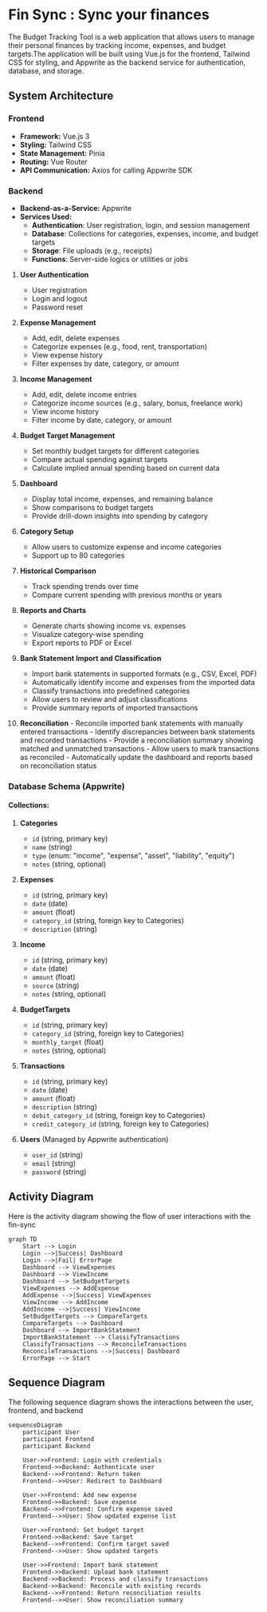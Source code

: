 # Fin Sync : Sync your finances
The Budget Tracking Tool is a web application that allows users to manage their personal finances by tracking income, expenses, and budget targets.The application will be built using Vue.js for the frontend, Tailwind CSS for styling, and Appwrite as the backend service for authentication, database, and storage.

## System Architecture

### Frontend
-   **Framework:** Vue.js 3
-   **Styling:** Tailwind CSS
-   **State Management:** Pinia
-   **Routing:** Vue Router
-   **API Communication:** Axios for calling Appwrite SDK

### Backend
-   **Backend-as-a-Service:** Appwrite
-   **Services Used:**
    -   **Authentication**: User registration, login, and session management
    -   **Database**: Collections for categories, expenses, income, and budget targets
    -   **Storage**: File uploads (e.g., receipts)
    -   **Functions**: Server-side logics or utilities or jobs

1.  **User Authentication**
    -   User registration
    -   Login and logout
    -   Password reset

2.  **Expense Management**
    -   Add, edit, delete expenses
    -   Categorize expenses (e.g., food, rent, transportation)
    -   View expense history
    -   Filter expenses by date, category, or amount

3.  **Income Management**
    -   Add, edit, delete income entries
    -   Categorize income sources (e.g., salary, bonus, freelance work)
    -   View income history
    -   Filter income by date, category, or amount

4.  **Budget Target Management**
    -   Set monthly budget targets for different categories
    -   Compare actual spending against targets
    -   Calculate implied annual spending based on current data

5.  **Dashboard**
    -   Display total income, expenses, and remaining balance
    -   Show comparisons to budget targets
    -   Provide drill-down insights into spending by category

6.  **Category Setup**
    -   Allow users to customize expense and income categories
    -   Support up to 80 categories

7.  **Historical Comparison**
    -   Track spending trends over time
    -   Compare current spending with previous months or years

8.  **Reports and Charts**
    -   Generate charts showing income vs. expenses
    -   Visualize category-wise spending
    -   Export reports to PDF or Excel

9.  **Bank Statement Import and Classification**
    -   Import bank statements in supported formats (e.g., CSV, Excel, PDF)
    -   Automatically identify income and expenses from the imported data
    -   Classify transactions into predefined categories
    -   Allow users to review and adjust classifications
    -   Provide summary reports of imported transactions

10.  **Reconciliation**
    -   Reconcile imported bank statements with manually entered transactions
    -   Identify discrepancies between bank statements and recorded transactions
    -   Provide a reconciliation summary showing matched and unmatched transactions
    -   Allow users to mark transactions as reconciled
    -   Automatically update the dashboard and reports based on reconciliation status

### Database Schema (Appwrite)

#### **Collections:**
1.  **Categories**
    -   `id` (string, primary key)
    -   `name` (string)
    -   `type` (enum: "income", "expense", "asset", "liability", "equity")
    -   `notes` (string, optional)

2.  **Expenses**
    -   `id` (string, primary key)
    -   `date` (date)
    -   `amount` (float)
    -   `category_id` (string, foreign key to Categories)
    -   `description` (string)

3.  **Income**
    -   `id` (string, primary key)
    -   `date` (date)
    -   `amount` (float)
    -   `source` (string)
    -   `notes` (string, optional)

4.  **BudgetTargets**
    -   `id` (string, primary key)
    -   `category_id` (string, foreign key to Categories)
    -   `monthly_target` (float)
    -   `notes` (string, optional)

5.  **Transactions**
    -   `id` (string, primary key)
    -   `date` (date)
    -   `amount` (float)
    -   `description` (string)
    -   `debit_category_id` (string, foreign key to Categories)
    -   `credit_category_id` (string, foreign key to Categories)

6.  **Users** (Managed by Appwrite authentication)
    -   `user_id` (string)
    -   `email` (string)
    -   `password` (string)

## Activity Diagram
Here is the activity diagram showing the flow of user interactions with the fin-sync
```mermaid
graph TD
    Start --> Login
    Login -->|Success| Dashboard
    Login -->|Fail| ErrorPage
    Dashboard --> ViewExpenses
    Dashboard --> ViewIncome
    Dashboard --> SetBudgetTargets
    ViewExpenses --> AddExpense
    AddExpense -->|Success| ViewExpenses
    ViewIncome --> AddIncome
    AddIncome -->|Success| ViewIncome
    SetBudgetTargets --> CompareTargets
    CompareTargets --> Dashboard
    Dashboard --> ImportBankStatement
    ImportBankStatement --> ClassifyTransactions
    ClassifyTransactions --> ReconcileTransactions
    ReconcileTransactions -->|Success| Dashboard
    ErrorPage --> Start
```

## Sequence Diagram

The following sequence diagram shows the interactions between the user, frontend, and backend
```mermaid
sequenceDiagram
    participant User
    participant Frontend
    participant Backend

    User->>Frontend: Login with credentials
    Frontend->>Backend: Authenticate user
    Backend-->>Frontend: Return token
    Frontend-->>User: Redirect to Dashboard

    User->>Frontend: Add new expense
    Frontend->>Backend: Save expense
    Backend-->>Frontend: Confirm expense saved
    Frontend-->>User: Show updated expense list

    User->>Frontend: Set budget target
    Frontend->>Backend: Save target
    Backend-->>Frontend: Confirm target saved
    Frontend-->>User: Show updated targets

    User->>Frontend: Import bank statement
    Frontend->>Backend: Upload bank statement
    Backend->>Backend: Process and classify transactions
    Backend->>Backend: Reconcile with existing records
    Backend-->>Frontend: Return reconciliation results
    Frontend-->>User: Show reconciliation summary
```